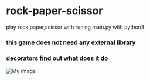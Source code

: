# rock-paper-scissor
play rock,paper,scissor with runing main.py with python3 
### this game does not need any external library 

### decorators find out what does it do

![My image](http://url/to/image.jpg)
